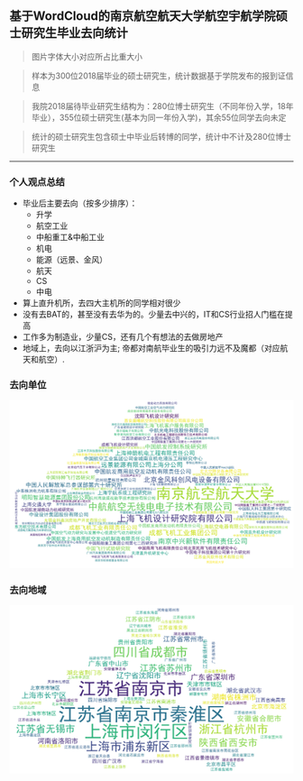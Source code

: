 ## 基于WordCloud的南京航空航天大学航空宇航学院硕士研究生毕业去向统计

> 图片字体大小对应所占比重大小

> 样本为300位2018届毕业的硕士研究生，统计数据基于学院发布的报到证信息

> 我院2018届待毕业研究生结构为：280位博士研究生（不同年份入学，18年毕业），355位硕士研究生(基本为同一年份入学)，其余55位同学去向未定

> 统计的硕士研究生包含硕士中毕业后转博的同学，统计中不计及280位博士研究生

---

### 个人观点总结
+ 毕业后主要去向（按多少排序）：
  + 升学
  + 航空工业
  + 中船重工&中船工业
  + 机电
  + 能源（远景、金风）
  + 航天
  + CS
  + 中电
+ 算上直升机所，去四大主机所的同学相对很少
+ 没有去BAT的，甚至没有去华为的。少量去中兴的，IT和CS行业招人门槛在提高
+ 工作多为制造业，少量CS，还有几个有想法的去做房地产
+ 地域上，去向以江浙沪为主; 帝都对南航毕业生的吸引力远不及魔都（对应航天和航空）.

### 去向单位
<div>
<img src="Institution.png" width= 720>
</div>

### 去向地域
<div>
<img src="Location.png" width= 720>
</div>
